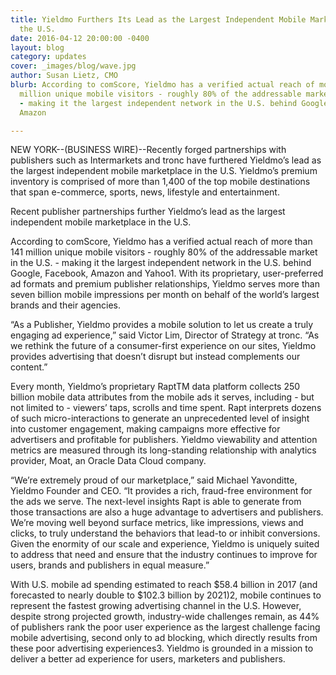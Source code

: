```yaml
---
title: Yieldmo Furthers Its Lead as the Largest Independent Mobile Marketplace in
  the U.S.
date: 2016-04-12 20:00:00 -0400
layout: blog
category: updates
cover: _images/blog/wave.jpg
author: Susan Lietz, CMO
blurb: According to comScore, Yieldmo has a verified actual reach of more than 141
  million unique mobile visitors - roughly 80% of the addressable market in the U.S.
  - making it the largest independent network in the U.S. behind Google, Facebook,
  Amazon

---
```

NEW YORK--(BUSINESS WIRE)--Recently forged partnerships with publishers such as Intermarkets and tronc have furthered Yieldmo’s lead as the largest independent mobile marketplace in the U.S. Yieldmo’s premium inventory is comprised of more than 1,400 of the top mobile destinations that span e-commerce, sports, news, lifestyle and entertainment.

Recent publisher partnerships further Yieldmo’s lead as the largest independent mobile marketplace in the U.S.

According to comScore, Yieldmo has a verified actual reach of more than 141 million unique mobile visitors - roughly 80% of the addressable market in the U.S. - making it the largest independent network in the U.S. behind Google, Facebook, Amazon and Yahoo1. With its proprietary, user-preferred ad formats and premium publisher relationships, Yieldmo serves more than seven billion mobile impressions per month on behalf of the world’s largest brands and their agencies.

“As a Publisher, Yieldmo provides a mobile solution to let us create a truly engaging ad experience,” said Victor Lim, Director of Strategy at tronc. “As we rethink the future of a consumer-first experience on our sites, Yieldmo provides advertising that doesn’t disrupt but instead complements our content.”

Every month, Yieldmo’s proprietary RaptTM data platform collects 250 billion mobile data attributes from the mobile ads it serves, including - but not limited to - viewers’ taps, scrolls and time spent. Rapt interprets dozens of such micro-interactions to generate an unprecedented level of insight into customer engagement, making campaigns more effective for advertisers and profitable for publishers. Yieldmo viewability and attention metrics are measured through its long-standing relationship with analytics provider, Moat, an Oracle Data Cloud company.

“We’re extremely proud of our marketplace,” said Michael Yavonditte, Yieldmo Founder and CEO. “It provides a rich, fraud-free environment for the ads we serve. The next-level insights Rapt is able to generate from those transactions are also a huge advantage to advertisers and publishers. We’re moving well beyond surface metrics, like impressions, views and clicks, to truly understand the behaviors that lead-to or inhibit conversions. Given the enormity of our scale and experience, Yieldmo is uniquely suited to address that need and ensure that the industry continues to improve for users, brands and publishers in equal measure.”

With U.S. mobile ad spending estimated to reach $58.4 billion in 2017 (and forecasted to nearly double to $102.3 billion by 2021)2, mobile continues to represent the fastest growing advertising channel in the U.S. However, despite strong projected growth, industry-wide challenges remain, as 44% of publishers rank the poor user experience as the largest challenge facing mobile advertising, second only to ad blocking, which directly results from these poor advertising experiences3. Yieldmo is grounded in a mission to deliver a better ad experience for users, marketers and publishers.